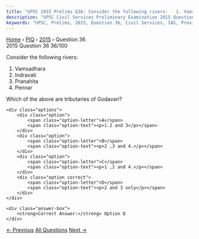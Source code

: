 ```yaml
---
title: "UPSC 2015 Prelims Q36: Consider the following rivers:   1. Vamsadhara   2. Indravat..."
description: "UPSC Civil Services Preliminary Examination 2015 Question 36 with options and answer"
keywords: "UPSC, Prelims, 2015, Question 36, Civil Services, IAS, Previous Year Questions"
---
```


<nav class="breadcrumb">
    <a href="../../">Home</a>
    <span>›</span>
    <a href="../">PIQ</a>
    <span>›</span>
    <a href="./">2015</a>
    <span>›</span>
    <span>Question 36</span>
</nav>

<div class="question-header">
    <div class="question-meta">
        <span class="year-badge">2015</span>
        <span class="question-number">Question 36</span>
        <span class="progress">36/100</span>
    </div>
    <div class="progress-bar">
        <div class="progress-fill" style="width: 36.0%"></div>
    </div>
</div>

<div class="question-content">
    <div class="question-text">
        <p>Consider the following rivers:</p>
<ol>
<li>Vamsadhara</li>
<li>Indravati</li>
<li>Pranahita</li>
<li>Pennar</li>
</ol>
<p>Which of the above are tributaries of Godavari?</p>
    </div>
    
    <div class="options">
        <div class="option">
            <span class="option-letter">A</span>
            <span class="option-text"><p>1.2 and 3</p></span>
        </div>
        <div class="option">
            <span class="option-letter">B</span>
            <span class="option-text"><p>2 ,3 and 4.</p></span>
        </div>
        <div class="option">
            <span class="option-letter">C</span>
            <span class="option-text"><p>1 ,2 and 4.</p></span>
        </div>
        <div class="option correct">
            <span class="option-letter">D</span>
            <span class="option-text"><p>2 and 3 only</p></span>
        </div>
    </div>

    <div class="answer-box">
        <strong>Correct Answer:</strong> Option D
    </div>
</div>

<div class="question-nav">
    <a href="../q035-consider-the-following-pairs-medieval-indian-state/" class="nav-btn prev">← Previous</a>
    <a href="../" class="nav-btn center">All Questions</a>
    <a href="../q037-when-a-bill-is-referred-to-a-joint-sitting-of-both/" class="nav-btn next">Next →</a>
</div>
